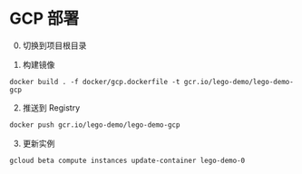 # GCP 部署

0. 切换到项目根目录

1. 构建镜像
```
docker build . -f docker/gcp.dockerfile -t gcr.io/lego-demo/lego-demo-gcp
```

2. 推送到 Registry

```bash
docker push gcr.io/lego-demo/lego-demo-gcp
```

3. 更新实例

```bash
gcloud beta compute instances update-container lego-demo-0
```
